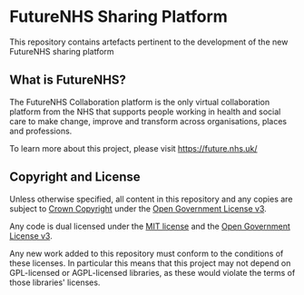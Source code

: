 # FutureNHS Sharing Platform 
This repository contains artefacts pertinent to the development of the new FutureNHS sharing platform

## What is FutureNHS?
The FutureNHS Collaboration platform is the only virtual collaboration platform from the NHS that supports people working in health and social care to make change, improve and transform across organisations, places and professions.

To learn more about this project, please visit https://future.nhs.uk/

## Copyright and License

Unless otherwise specified, all content in this repository and any copies are subject to [Crown Copyright](http://www.nationalarchives.gov.uk/information-management/re-using-public-sector-information/copyright-and-re-use/crown-copyright/) under the [Open Government License v3](./OPEN-GOVERNMENT-LICENSE).

Any code is dual licensed under the [MIT license](./LICENSE) and the [Open Government License v3](./OPEN-GOVERNMENT-LICENSE). 

Any new work added to this repository must conform to the conditions of these licenses. In particular this means that this project may not depend on GPL-licensed or AGPL-licensed libraries, as these would violate the terms of those libraries' licenses.
